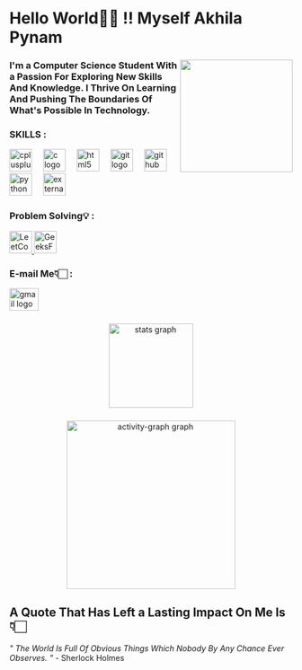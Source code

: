 ### 

<!-- NAME CODE -->

<h1 align="left">Hello World👋🏻 !! Myself Akhila Pynam</h1> 


###

<!-- GIPHY CODE -->

 <img align="right" height="200" src="https://media1.giphy.com/media/v1.Y2lkPTc5MGI3NjExNnR3MDVsdW1xOGNpMTkydWpzMXp2cHBwbWg2bGt6dHB1aWdrc3BtYyZlcD12MV9pbnRlcm5hbF9naWZfYnlfaWQmY3Q9cw/iMnRBcw2cLc7pcOMfC/giphy.gif" /> 


### 

<!-- INTRO CODE -->

<h3 align="left">I'm a Computer Science Student With a Passion For Exploring New Skills And Knowledge. I Thrive On Learning And Pushing The Boundaries Of What's Possible In Technology.</h3> 


###

<!-- SKILLS LOGOS CODE -->

<div align="left"> 
 <h3> SKILLS : </h3> 
 <img src="https://cdn.jsdelivr.net/gh/devicons/devicon/icons/cplusplus/cplusplus-original.svg" height="40" alt="cplusplus logo" /> <img width="12" /> 
 <img src="https://cdn.jsdelivr.net/gh/devicons/devicon/icons/c/c-original.svg" height="40" alt="c logo" /> <img width="12" /> 
 <img src="https://cdn.jsdelivr.net/gh/devicons/devicon/icons/html5/html5-original.svg" height="40" alt="html5 logo" /> <img width="12" /> 
 <img src="https://cdn.jsdelivr.net/gh/devicons/devicon/icons/git/git-original.svg" height="40" alt="git logo" /> <img width="12" /> 
 <img src="https://cdn.jsdelivr.net/gh/devicons/devicon/icons/github/github-original.svg" height="40" alt="github logo" /> <img width="12" /> 
 <img src="https://cdn.jsdelivr.net/gh/devicons/devicon/icons/python/python-original.svg" height="40" alt="python logo" /> <img width="12" /> 
 <img src="https://img.icons8.com/external-creatype-filed-outline-colourcreatype/64/external-file-cad-file-extension-creatype-filed-outline-colourcreatype-32.png" height="40" alt="external-file-cad logo" />
</div>


###

<!-- Compitative Programming Icons -->

<h3>Problem Solving💡 :</h3>
<a href="https://leetcode.com/u/akhila-pynam/" target="_blank" rel="noopener noreferrer">
    <img src="https://upload.wikimedia.org/wikipedia/commons/1/19/LeetCode_logo_black.png" height="40" alt="LeetCode logo" />
</a>

<a href="https://www.geeksforgeeks.org/user/akhilapynam/" target="_blank" rel="noopener noreferrer">
  <img src="https://upload.wikimedia.org/wikipedia/commons/thumb/4/43/GeeksforGeeks.svg/2560px-GeeksforGeeks.svg.png" height="40" alt="GeeksForGeeks Logo" />
</a>


###
 
 <!-- MAIL CODE -->
 
<div align="left">
  <h3> E-mail Me👇🏻 : </h3> <a href="mailto:akhilapynam@gmail.com" target=""> <img src="https://raw.githubusercontent.com/maurodesouza/profile-readme-generator/master/src/assets/icons/social/gmail/default.svg" width="52" height="40" alt="gmail logo" /> </a>
</div>

###


<!-- STATS CODE -->

<div align="center">
  <img src="https://github-readme-stats.vercel.app/api?username=akhila-pynam&hide_title=false&hide_rank=false&show_icons=true&include_all_commits=true&count_private=false&disable_animations=false&theme=dracula&locale=en&hide_border=false&order=1&bg_color=000000&title_color=FFB6C1" 
       height="150" 
       alt="stats graph" />
</div>

  <!-- <img src="https://streak-stats.demolab.com?user=akhila-pynam&locale=en&mode=daily&theme=dracula&hide_border=false&border_radius=5&order=3" height="150" alt="streak graph" /> ( Removed Streak Graph Because It Cant Fetch The Data, Due To API Issue, In Future I'll Think About It )  -->


###

 <!--  GRAPH CODE -->
  
<div align="center">
  <img src="https://github-readme-activity-graph.vercel.app/graph?username=akhila-pynam&theme=react&area=true&order=5&bg_color=000000&hide_title=false&hide_border=false&line=FFB6C1&color=FFB6C1&number_color=FFFFFF" height="300" alt="activity-graph graph" />
</div>

###


<!-- QUOTE CODE -->
   <h2 align="left">A Quote That Has Left a Lasting Impact On Me Is👇🏻</h2> 
   <p align="left"><i>" The World Is Full Of Obvious Things Which Nobody By Any Chance Ever Observes. "</i> - Sherlock Holmes</p>
